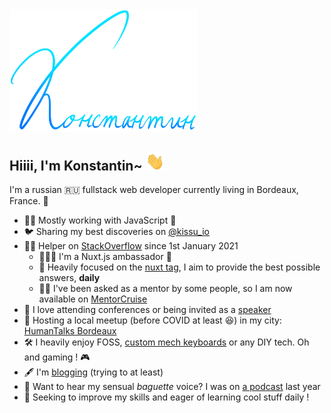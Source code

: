 <img src="https://raw.githubusercontent.com/kissu/kissu/master/assets/konstantin.png" width="300px">

## Hiiii, I'm Konstantin~ <img src="https://raw.githubusercontent.com/kissu/kissu/master/assets/wave.gif" width="30px">

I'm a russian 🇷🇺 fullstack web developer currently living in Bordeaux, France. 🍷

- 👨‍💻 Mostly working with JavaScript 💟
- 🐦 Sharing my best discoveries on [@kissu_io](https://twitter.com/kissu_io)
- 🤲🏻 Helper on [StackOverflow](https://stackoverflow.com/users/8816585/kissu) since 1st January 2021
  - 🧜🏻‍♂️ I'm a Nuxt.js ambassador 💚
  - 🎯 Heavily focused on the [nuxt tag](https://stackoverflow.com/tags/nuxt.js/topusers), I aim to provide the best possible answers, **daily**
  - 🧑‍💻 I've been asked as a mentor by some people, so I am now available on [MentorCruise](https://mentors.to/kissu)
- 🎤 I love attending conferences or being invited as a [speaker](https://www.youtube.com/results?search_query=konstantin+bifert)
- 🎎 Hosting a local meetup (before COVID at least 😆) in my city: [HumanTalks Bordeaux](https://www.meetup.com/fr-FR/Human-Talks-Bordeaux/events/past/)
- 🛠 I heavily enjoy FOSS, [custom mech keyboards](https://twitter.com/kissu_io/status/1223193137906057219/photo/1) or any DIY tech. Oh and gaming ! 🎮
- 🖋 I'm [blogging](https://www.kissu.io/how-to-build-a-mech-keyboard) (trying to at least)
- 🙊 Want to hear my sensual _baguette_ voice? I was on [a podcast](https://podcast.ausha.co/human-coders-podcast/jamstack-ou-comment-faire-des-sites-statiques-modernes-et-rapides) last year
- 🌱 Seeking to improve my skills and eager of learning cool stuff daily !

<!-- ##### Languages I'm proficient with
![](https://img.shields.io/badge/-VueJS-%232c3e50?style=flat-square&logo=Vue.js) -->
